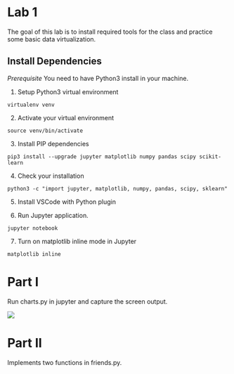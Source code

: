 # Lab 1

The goal of this lab is to install required tools for the class and practice some basic data virtualization.

## Install Dependencies

_Prerequisite_ You need to have Python3 install in your machine.

1. Setup Python3 virtual environment

```
virtualenv venv
```

2. Activate your virtual environment

```
source venv/bin/activate
```

3. Install PIP dependencies

```
pip3 install --upgrade jupyter matplotlib numpy pandas scipy scikit-learn
```

4. Check your installation

```
python3 -c "import jupyter, matplotlib, numpy, pandas, scipy, sklearn"
```

5. Install VSCode with Python plugin

6. Run Jupyter application.

```
jupyter notebook
```

7. Turn on matplotlib inline mode in Jupyter

```matplotlib inline```

# Part I

Run charts.py in jupyter and capture the screen output.

![](friend-graph.png)

# Part II

Implements two functions in friends.py.
